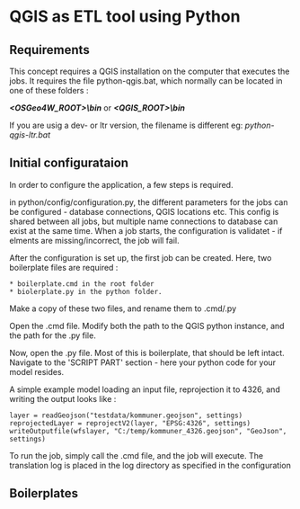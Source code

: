 # QGIS as ETL tool using Python
 
## Requirements 
This concept requires a QGIS installation on the computer that executes the jobs.
It requires the file python-qgis.bat, which normally can be
located in one of these folders :

**_<OSGeo4W_ROOT>\bin_** or **_<QGIS_ROOT>\bin_**

If you are usig a dev- or ltr version, the filename is different eg: _python-qgis-ltr.bat_

## Initial configurataion

In order to configure the application, a few steps is required.

in python/config/configuration.py, the different parameters for the jobs can be configured - database connections, QGIS locations etc.
This config is shared between all jobs, but multiple name connections to database can exist at the same time.
When a job starts, the configuration is validatet - if elments are missing/incorrect, the job will fail.

After the configuration is set up, the first job can be created.
Here, two boilerplate files are required : 

    * boilerplate.cmd in the root folder
    * biolerplate.py in the python folder.

Make a copy of these two files, and rename them to <YourProject> .cmd/.py

Open the <YourProject>.cmd file. Modify both the path to the QGIS python instance, and the path for the <YourProject>.py file.

Now, open the <YourProject>.py file. Most of this is boilerplate, that should be left intact. Navigate to the 'SCRIPT PART' section - here your python code for your model resides.

A simple example model loading an input file, reprojection it to 4326, and writing the output looks like :
```
layer = readGeojson("testdata/kommuner.geojson", settings)
reprojectedLayer = reprojectV2(layer, "EPSG:4326", settings)
writeOutputfile(wfslayer, "C:/temp/kommuner_4326.geojson", "GeoJson", settings)
```

To run the job, simply call the <YourProject>.cmd file, and the job will execute. The translation log is placed in the log directory as specified in the configuration


## Boilerplates




